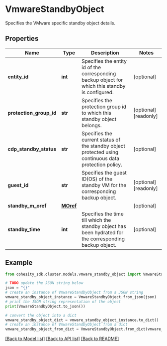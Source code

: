 # VmwareStandbyObject

Specifies the VMware specific standby object details.

## Properties

Name | Type | Description | Notes
------------ | ------------- | ------------- | -------------
**entity_id** | **int** | Specifies the entity id of the corresponding backup object for which this standby is configured. | [optional] 
**protection_group_id** | **str** | Specifies the protection group id to which this standby object belongs. | [optional] [readonly] 
**cdp_standby_status** | **str** | Specifies the current status of the standby object protected using continuous data protection policy. | [optional] 
**guest_id** | **str** | Specifies the guest ID(OS) of the standby VM for the corresponding backup object. | [optional] [readonly] 
**standby_m_oref** | [**MOref**](MOref.md) |  | [optional] 
**standby_time** | **int** | Specifies the time till which the standby object has been hydrated for the corresponding backup object. | [optional] 

## Example

```python
from cohesity_sdk.cluster.models.vmware_standby_object import VmwareStandbyObject

# TODO update the JSON string below
json = "{}"
# create an instance of VmwareStandbyObject from a JSON string
vmware_standby_object_instance = VmwareStandbyObject.from_json(json)
# print the JSON string representation of the object
print(VmwareStandbyObject.to_json())

# convert the object into a dict
vmware_standby_object_dict = vmware_standby_object_instance.to_dict()
# create an instance of VmwareStandbyObject from a dict
vmware_standby_object_from_dict = VmwareStandbyObject.from_dict(vmware_standby_object_dict)
```
[[Back to Model list]](../README.md#documentation-for-models) [[Back to API list]](../README.md#documentation-for-api-endpoints) [[Back to README]](../README.md)


